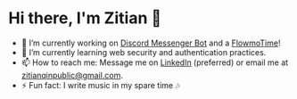 # Hi there, I'm Zitian 👋

- 🔭 I’m currently working on [Discord Messenger Bot](https://github.com/zitianqin/Discord-Messenger-Bot) and a [FlowmoTime](https://www.flowmotime.com/)!
- 🌱 I’m currently learning web security and authentication practices.
- 📫 How to reach me: Message me on [LinkedIn](https://www.linkedin.com/in/zitian-qin/) (preferred) or email me at zitianqinpublic@gmail.com.
- ⚡ Fun fact: I write music in my spare time 🎶
